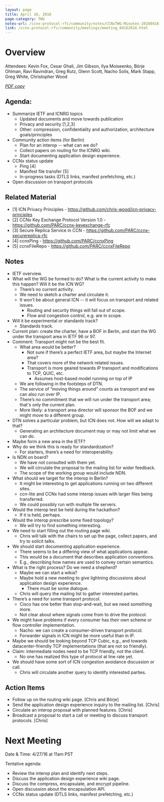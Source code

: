 ```yaml
---
layout: page
title: April 16, 2016
page-category: TWG
notes-url: /ccnx-protocol-rfc/community/notes/CCNxTWG-Minutes-20160416.pdf
link: /ccnx-protocol-rfc/community/meetings/meeting_04162016.html
---
```


# Overview

Attendees: Kevin Fox, Cesar Ghali, Jim Gibson, Ilya Moiseenko, Börje Ohlman, Ravi Ravindran, Greg Rutz, Glenn Scott, Nacho Solis, Mark Stapp, Greg White, Christopher Wood

[*PDF copy*](/ccnx-protocol-rfc/community/notes/CCNxTWG-Minutes-20160416.pdf)

## Agenda:

- Summarize IETF and ICNRG topics
    - Updated documents and move towards publication
    - Privacy and security [1,2,3]
    - Other: compression, confidentiality and authorization, architecture goals/principles
- Community action items (for Berlin)
    - Plan for an interop -- what can we do?
    - Collect papers on routing for the ICNRG wiki.
    - Start documenting application design experience.
- CCNx status update
    - Ping [4]
    - Manifest file transfer [5]
    - In-progress tasks (DTLS links, manifest prefetching, etc.)
- Open discussion on transport protocols

## Related Material

- [1] ICN Privacy Principles - https://github.com/chris-wood/icn-privacy-principles
- [2] CCNx Key Exchange Protocol Version 1.0 - https://github.com/PARC/ccnx-keyexchange-rfc
- [3] Secure Replica Service in CCN - https://github.com/PARC/ccnx-securereplica-rfc
- [4] ccnxPing - https://github.com/PARC/ccnxPing
- [5] ccnxFileRepo - https://github.com/PARC/ccnxFileRepo

## Notes

- IETF overview.
- What will the WG be formed to do? What is the current activity to make this happen? Will it be the ICN WG?
    - There’s no current activity.
    - We need to sketch a charter and circulate it.
    - It won’t be about general ICN -- it will focus on transport and related issues.
        - Routing and security things will fall out of scope.
        - Flow and congestion control, e.g. are in scope.
- Will it be experimental or standards track?
    - Standards track.
- Current plan: create the charter, have a BOF in Berlin, and start the WG under the transport area in IETF 96 or 97.
- Comment: Transport might not be the best fit.
    - What area would be better?
        - Not sure if there’s a perfect IETF area, but maybe the Internet area?
        - That covers more of the network related issues.
        - Transport is more geared towards IP transport and modifications to TCP, QUIC, etc.
            - Assumes host-based model running on top of IP
    - We are following in the footsteps of DTN.
    - The service of “moving things around” counts as transport and we can also run over IP.
    - There’s no commitment that we will run under the transport area; that's only the current plan.
    - More likely: a transport area director will sponsor the BOF and we might move to a different group.
- DTN solves a particular problem, but ICN does not. How will we adapt to that?
    - Generating an architecture document may or may not limit what we can do.
- Maybe form a new area in the IETF?
- Why do we think this is ready for standardization?
    - For starters, there’s a need for interoperability.
- Is NDN on board?
    - We have not consulted with them yet.
    - We will circulate the proposal to the mailing list for wider feedback.
    - The scope of the working group would include NDN.
- What should we target for the interop in Berlin?
    - It might be interesting to get applications running on two different sites.
    - ccn-lite and CCNx had some interop issues with larger files being transferred.
    - We could possibly run with multiple file servers.
- Would the interop test be held during the hackathon?
    - If it is held, perhaps.
- Would the interop prescribe some fixed topology?
    - We will try to find something interesting.
- We need to start filling out the routing page wiki.
    - Chris will talk with the chairs to set up the page, collect papers, and try to solicit talks.
- We should start documenting application experience.
    - There seems to be a differing view of what applications appear.
    - This would be a document that describes application conventions.
    - E.g., describing how names are used to convey certain semantics.
- What is the right process? Do we need a shepherd?
    - Maybe we can start a wikia?
    - Maybe hold a new meeting to give lightning discussions about application design experience.
        - There must be some dialogue.
    - Chris will query the mailing list to gather interested parties.
- There’s a need for some transport protocol.
    - Cisco has one better than stop-and-wait, but we need something more.
    - Not clear about where signals come from to drive the protocol.
- We might have problems if every consumer has their own scheme or flow controller implementation.
    - Nacho: we can create a consumer-driven transport protocol.
    - Forwarder signals in ICN might be more useful than in IP.
- Maybe we should be looking beyond TCP Cubic, e.g., and towards datacenter-friendly TCP implementations (that are not so friendly).
- Claim: intermediate nodes need to be TCP friendly, not the client.
    - No one has realized this type of protocol at line rate yet.
- We should have some sort of ICN congestion avoidance discussion or call.
    - Chris will circulate another query to identify interested parties.

## Action Items

- Follow up on the routing wiki page. [Chris and Börje]
- Send the application design experience inquiry to the mailing list. [Chris]
- Circulate an interop proposal with planned features. [Chris]
- Broadcast a proposal to start a call or meeting to discuss transport protocols. [Chris]

# Next Meeting

Date & Time: 4/27/16 at 11am PST

Tentative agenda:

- Review the interop plan and identify next steps.
- Discuss the application design experience wiki page.
- Discuss the compress, encapsulate, and encrypt pipeline.
- Open discussion about the encapsulation API.
- CCNx status update (DTLS links, manifest prefetching, etc.)
